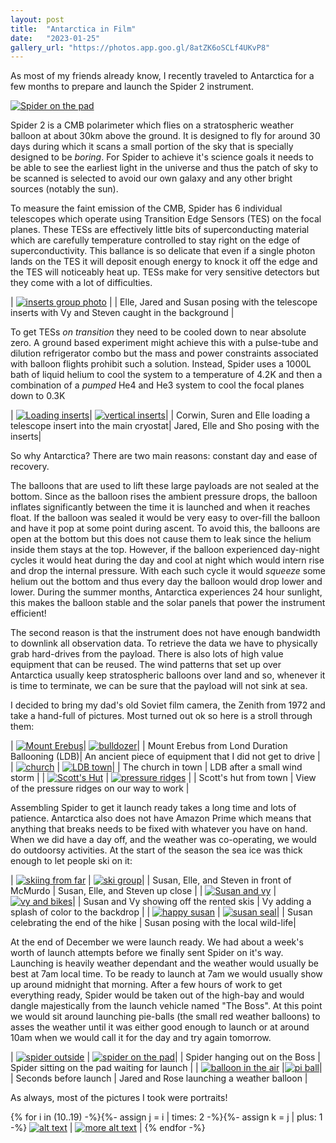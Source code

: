 ```yaml
---
layout: post
title:  "Antarctica in Film"
date:   "2023-01-25"
gallery_url: "https://photos.app.goo.gl/8atZK6oSCLf4UKvP8"
---
```


As most of my friends already know, I recently traveled to Antarctica for a few months to prepare and launch the Spider 2 instrument.

[![Spider on the pad]({{page.image_urls[0]}})]({{page.gallery_url}})

Spider 2 is a CMB polarimeter which flies on a stratospheric weather balloon at about 30km above the ground. It is designed to fly for around 30 days during which it scans a small portion of the sky that is specially designed to be _boring_. For Spider to achieve it's science goals it needs to be able to see the earliest light in the universe and thus the patch of sky to be scanned is selected to avoid our own galaxy and any other bright sources (notably the sun). 

To measure the faint emission of the CMB, Spider has 6 individual telescopes which operate using Transition Edge Sensors (TES) on the focal planes. These TESs are effectively little bits of superconducting material which are carefully temperature controlled to stay right on the edge of superconductivity. This ballance is so delicate that even if a single photon lands on the TES it will deposit enough energy to knock it off the edge and the TES will noticeably heat up. TESs make for very sensitive detectors but they come with a lot of difficulties.

| [![inserts group photo]({{page.image_urls[1]}})]({{page.gallery_url}}) |
| Elle, Jared and Susan posing with the telescope inserts with Vy and Steven caught in the background |



To get TESs _on transition_ they need to be cooled down to near absolute zero. A ground based experiment might achieve this with a pulse-tube and dilution refrigerator combo but the mass and power constraints associated with balloon flights prohibit such a solution. Instead, Spider uses a 1000L bath of liquid helium to cool the system to a temperature of 4.2K and then a combination of a _pumped_ He4 and He3 system to cool the focal planes down to 0.3K 

| [![Loading inserts]({{page.image_urls[2]}})]({{page.gallery_url}})| [![vertical inserts]({{page.image_urls[3]}})]({{page.gallery_url}})|
| Corwin, Suren and Elle loading a telescope insert into the main cryostat| Jared, Elle and Sho posing with the inserts|

So why Antarctica? There are two main reasons: constant day and ease of recovery.

The balloons that are used to lift these large payloads are not sealed at the bottom. Since as the balloon rises the ambient pressure drops, the balloon inflates significantly between the time it is launched and when it reaches float. If the balloon was sealed it would be very easy to over-fill the balloon and have it pop at some point during ascent. To avoid this, the balloons are open at the bottom but this does not cause them to leak since the helium inside them stays at the top. However, if the balloon experienced day-night cycles it would heat during the day and cool at night which would intern rise and drop the internal pressure. With each such cycle it would _squeeze_ some helium out the bottom and thus every day the balloon would drop lower and lower. During the summer months, Antarctica experiences 24 hour sunlight, this makes the balloon stable and the solar panels that power the instrument efficient!

The second reason is that the instrument does not have enough bandwidth to downlink all observation data. To retrieve the data we have to physically grab hard-drives from the payload. There is also lots of high value equipment that can be reused. The wind patterns that set up over Antarctica usually keep stratospheric balloons over land and so, whenever it is time to terminate, we can be sure that the payload will not sink at sea.

I decided to bring my dad's old Soviet film camera, the Zenith from 1972 and take a hand-full of pictures. Most turned out ok so here is a stroll through them:

| [![Mount Erebus]({{page.image_urls[4]}})]({{page.gallery_url}})| [![bulldozer]({{page.image_urls[5]}})]({{page.gallery_url}})|
| Mount Erebus from Lond Duration Ballooning (LDB)| An ancient piece of equipment that I did not get to drive |
| [![church]({{page.image_urls[6]}})]({{page.gallery_url}}) | [![LDB town]({{page.image_urls[7]}})]({{page.gallery_url}})|
| The church in town | LDB after a small wind storm | 
| [![Scott's Hut]({{page.image_urls[8]}})]({{page.gallery_url}}) | [![pressure ridges]({{page.image_urls[9]}})]({{page.gallery_url}}) |
| Scott's hut from town | View of the pressure ridges on our way to work |

Assembling Spider to get it launch ready takes a long time and lots of patience. Antarctica also does not have Amazon Prime which means that anything that breaks needs to be fixed with whatever you have on hand. When we did have a day off, and the weather was co-operating, we would do outdoorsy activities. At the start of the season the sea ice was thick enough to let people ski on it: 

| [![skiing from far]({{page.image_urls[10]}})]({{page.gallery_url}}) | [![ski group]({{page.image_urls[11]}})]({{page.gallery_url}})|
| Susan, Elle, and Steven in front of McMurdo | Susan, Elle, and Steven up close |
| [![Susan and vy]({{page.image_urls[12]}})]({{page.gallery_url}}) | [![vy and bikes]({{page.image_urls[13]}})]({{page.gallery_url}})|
| Susan and Vy showing off the rented skis | Vy adding a splash of color to the backdrop |
| [![happy susan]({{page.image_urls[14]}})]({{page.gallery_url}}) | [![susan seal]({{page.image_urls[15]}})]({{page.gallery_url}})|
| Susan celebrating the end of the hike | Susan posing with the local wild-life|

At the end of December we were launch ready. We had about a week's worth of launch attempts before we finally sent Spider on it's way. Launching is heavily weather dependant and the weather would usually be best at 7am local time. To be ready to launch at 7am we would usually show up around midnight that morning. After a few hours of work to get everything ready, Spider would be taken out of the high-bay and would dangle majestically from the launch vehicle named "The Boss". At this point we would sit around launching pie-balls (the small red weather balloons) to asses the weather until it was either good enough to launch or at around 10am when we would call it for the day and try again tomorrow.

| [![spider outside]({{page.image_urls[16]}})]({{page.gallery_url}}) |  [![spider on the pad]({{page.image_urls[19]}})]({{page.gallery_url}})|
| Spider hanging out on the Boss | Spider sitting on the pad waiting for launch  |
| [![balloon in the air]({{page.image_urls[17]}})]({{page.gallery_url}}) |[![pi ball]({{page.image_urls[18]}})]({{page.gallery_url}})|
| Seconds before launch | Jared and Rose launching a weather balloon |


As always, most of the pictures I took were portraits!

{% for i in (10..19) -%}{%- assign j = i | times: 2 -%}{%- assign k = j | plus: 1 -%}
[![alt text]({{page.image_urls[j]}})]({{page.gallery_url}}) | [![more alt text]({{page.image_urls[k]}})]({{page.gallery_url}}) |
{% endfor -%}